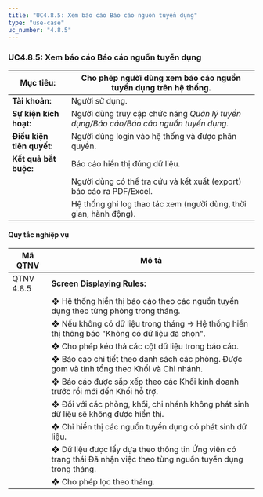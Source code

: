 ```yaml
---
title: "UC4.8.5: Xem báo cáo Báo cáo nguồn tuyển dụng"
type: "use-case"
uc_number: "4.8.5"
---
```


### UC4.8.5: Xem báo cáo Báo cáo nguồn tuyển dụng

| **Mục tiêu:** | Cho phép người dùng xem báo cáo nguồn tuyển dụng trên hệ thống. |
| --- | --- |
| **Tài khoản:** | Người sử dụng. |
| **Sự kiện kích hoạt:** | Người dùng truy cập chức năng *Quản lý tuyển dụng/Báo cáo/Báo cáo nguồn tuyển dụng.* |
| **Điều kiện tiên quyết:** | Người dùng login vào hệ thống và được phân quyền. |
| **Kết quả bắt buộc:** | Báo cáo hiển thị đúng dữ liệu. |
|  | Người dùng có thể tra cứu và kết xuất (export) báo cáo ra PDF/Excel. |
|  | Hệ thống ghi log thao tác xem (người dùng, thời gian, hành động). |

#### Quy tắc nghiệp vụ

| **Mã QTNV** | **Mô tả** |
| --- | --- |
| QTNV 4.8.5 | **Screen Displaying Rules:** |
|  | ❖ Hệ thống hiển thị báo cáo theo các nguồn tuyển dụng theo từng phòng trong tháng. |
|  | ❖ Nếu không có dữ liệu trong tháng → Hệ thống hiển thị thông báo "Không có dữ liệu đã chọn". |
|  | ❖ Cho phép kéo thả các cột dữ liệu trong báo cáo. |
|  | ❖ Báo cáo chi tiết theo danh sách các phòng. Được gom và tính tổng theo Khối và Chi nhánh. |
|  | ❖ Báo cáo được sắp xếp theo các Khối kinh doanh trước rồi mới đến Khối hỗ trợ. |
|  | ❖ Đối với các phòng, khối, chi nhánh không phát sinh dữ liệu sẽ không được hiển thị. |
|  | ❖ Chỉ hiển thị các nguồn tuyển dụng có phát sinh dữ liệu. |
|  | ❖ Dữ liệu được lấy dựa theo thông tin Ứng viên có trạng thái Đã nhận việc theo từng nguồn tuyển dụng trong tháng. |
|  | ❖ Cho phép lọc theo tháng. |
